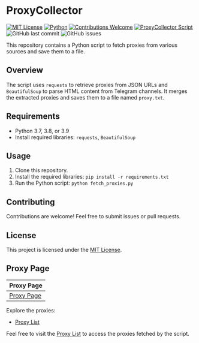 # ProxyCollector

[![MIT License](https://img.shields.io/badge/license-MIT-blue.svg)](https://opensource.org/licenses/MIT)
[![Python](https://img.shields.io/badge/python-3.7%20%7C%203.8%20%7C%203.9-blue)](https://www.python.org/downloads/)
[![Contributions Welcome](https://img.shields.io/badge/contributions-welcome-brightgreen.svg?style=flat)](https://github.com/MhdiTaheri/ProxyCollector/issues)
[![ProxyCollector Script](https://github.com/MhdiTaheri/ProxyCollector/actions/workflows/python_script.yml/badge.svg)](https://github.com/MhdiTaheri/ProxyCollector/actions/workflows/python_script.yml)
![GitHub last commit](https://img.shields.io/github/last-commit/MhdiTaheri/ProxyCollector)
![GitHub issues](https://img.shields.io/github/issues/MhdiTaheri/ProxyCollector)

This repository contains a Python script to fetch proxies from various sources and save them to a file.

## Overview

The script uses `requests` to retrieve proxies from JSON URLs and `BeautifulSoup` to parse HTML content from Telegram channels. It merges the extracted proxies and saves them to a file named `proxy.txt`.

## Requirements

- Python 3.7, 3.8, or 3.9
- Install required libraries: `requests`, `BeautifulSoup`

## Usage

1. Clone this repository.
2. Install the required libraries: `pip install -r requirements.txt`
3. Run the Python script: `python fetch_proxies.py`

## Contributing

Contributions are welcome! Feel free to submit issues or pull requests.

## License

This project is licensed under the [MIT License](LICENSE).

## Proxy Page

| Proxy Page |
|------------|
| [Proxy Page](https://mhditaheri.github.io/ProxyCollector/) |

Explore the proxies:
- [Proxy List](proxy.txt)

Feel free to visit the [Proxy List](proxy.txt) to access the proxies fetched by the script.
